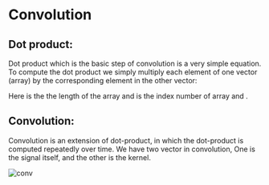 # Convolution

## Dot product:
Dot product which is the basic step of convolution is a very simple equation. To compute the dot product we simply multiply each element of one vector (array) by the corresponding element in the other vector:

Here  is the the length of the array and  is the index number of array  and .
## Convolution:
Convolution is an extension of dot-product, in which the dot-product is computed repeatedly over time. We have two vector in convolution, One is the signal itself, and the other is the kernel.

![conv](https://user-images.githubusercontent.com/13776994/74146960-7939a080-4c17-11ea-812f-566f796a4524.png)

